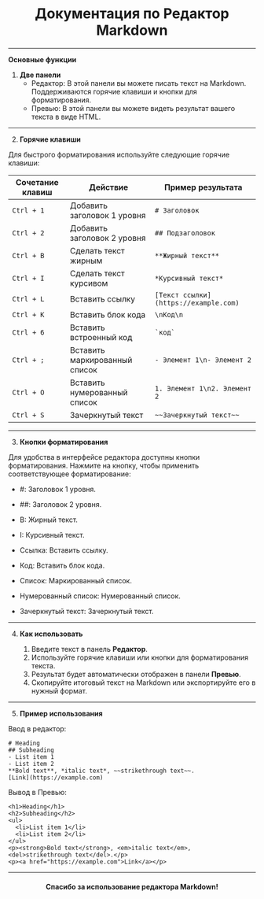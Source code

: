 <h1 align="center">Документация по Редактор Markdown</h1>

---

**Основные функции**

1. **Две панели**
    - Редактор: В этой панели вы можете писать текст на Markdown. Поддерживаются горячие клавиши и кнопки для форматирования.
    - Превью: В этой панели вы можете видеть результат вашего текста в виде HTML.

---

2. **Горячие клавиши**

Для быстрого форматирования используйте следующие горячие клавиши:

| Сочетание клавиш | Действие                  | Пример результата                |
|------------------|---------------------------|----------------------------------|
| `Ctrl + 1`       | Добавить заголовок 1 уровня | `# Заголовок`                   |
| `Ctrl + 2`       | Добавить заголовок 2 уровня | `## Подзаголовок`               |
| `Ctrl + B`       | Сделать текст жирным      | `**Жирный текст**`               |
| `Ctrl + I`       | Сделать текст курсивом    | `*Курсивный текст*`               |
| `Ctrl + L`       | Вставить ссылку           | `[Текст ссылки](https://example.com)` |
| `Ctrl + K`       | Вставить блок кода        | ```\nКод\n```                    |
| `Ctrl + 6`       | Вставить встроенный код   | `` `код` ``                       |
| `Ctrl + ;`       | Вставить маркированный список | `- Элемент 1\n- Элемент 2`      |
| `Ctrl + O`       | Вставить нумерованный список | `1. Элемент 1\n2. Элемент 2`    |
| `Ctrl + S`       | Зачеркнутый текст         | `~~Зачеркнутый текст~~`          |

---

3. **Кнопки форматирования**

Для удобства в интерфейсе редактора доступны кнопки форматирования. Нажмите на кнопку, чтобы применить соответствующее форматирование:

  -  #: Заголовок 1 уровня.

   - ##: Заголовок 2 уровня.

   - B: Жирный текст.

 - I: Курсивный текст.

 -  Ссылка: Вставить ссылку.

 -  Код: Вставить блок кода.


 -  Список: Маркированный список.

 -  Нумерованный список: Нумерованный список.

 - Зачеркнутый текст: Зачеркнутый текст.

---

4. **Как использовать**

   1. Введите текст в панель **Редактор**.
   2. Используйте горячие клавиши или кнопки для форматирования текста.
   3. Результат будет автоматически отображен в панели **Превью**.
   4. Скопируйте итоговый текст на Markdown или экспортируйте его в нужный формат.

---

5. **Пример использования**

Ввод в редактор:

```
# Heading
## Subheading
- List item 1
- List item 2
**Bold text**, *italic text*, ~~strikethrough text~~.
[Link](https://example.com)
```

Вывод в Превью:

```
<h1>Heading</h1>
<h2>Subheading</h2>
<ul>
  <li>List item 1</li>
  <li>List item 2</li>
</ul>
<p><strong>Bold text</strong>, <em>italic text</em>, <del>strikethrough text</del>.</p>
<p><a href="https://example.com">Link</a></p>
```
---
<h4 align="center">Спасибо за использование редактора Markdown!</h4>

